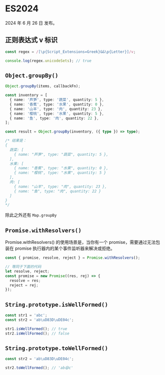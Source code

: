 # ES2024

2024 年 6 月 26 日 发布。

## 正则表达式 v 标识

```typescript
const regex = /[\p{Script_Extensions=Greek}&&\p{Letter}]/v;

console.log(regex.unicodeSets); // true
```

## `Object.groupBy()`

```typescript
Object.groupBy(items, callbackFn);
```

```typescript
const inventory = [
  { name: '芦笋', type: '蔬菜', quantity: 5 },
  { name: '香蕉', type: '水果', quantity: 0 },
  { name: '山羊', type: '肉', quantity: 23 },
  { name: '樱桃', type: '水果', quantity: 5 },
  { name: '鱼', type: '肉', quantity: 22 },
];

const result = Object.groupBy(inventory, ({ type }) => type);

/* 结果是：
{
  蔬菜: [
    { name: "芦笋", type: "蔬菜", quantity: 5 },
  ],
  水果: [
    { name: "香蕉", type: "水果", quantity: 0 },
    { name: "樱桃", type: "水果", quantity: 5 }
  ],
  肉: [
    { name: "山羊", type: "肉", quantity: 23 },
    { name: "鱼", type: "肉", quantity: 22 }
  ]
}
*/
```

除此之外还有 `Map.groupBy`

## `Promise.withResolvers()`

Promise.withResolvers() 的使用场景是，当你有一个 promise，需要通过无法包装在 promise 执行器内的某个事件监听器来解决或拒绝。

```typescript
const { promise, resolve, reject } = Promise.withResolvers();

// 等同于下面的代码
let resolve, reject;
const promise = new Promise((res, rej) => {
  resolve = res;
  reject = rej;
});
```

## `String.prototype.isWellFormed()`

```typescript
const str1 = 'abc';
const str2 = 'ab\uD83D\uDE04c';

str1.isWellFormed(); // true
str2.isWellFormed(); // false
```

## `String.prototype.toWellFormed()`

```typescript
const str2 = 'ab\uD83D\uDE04c';

str2.toWellFormed(); // 'ab😄c'
```
